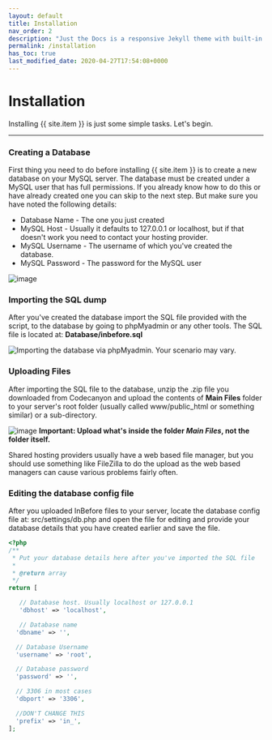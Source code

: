 ```yaml
---
layout: default
title: Installation
nav_order: 2
description: "Just the Docs is a responsive Jekyll theme with built-in search that is easily customizable and hosted on GitHub Pages."
permalink: /installation
has_toc: true
last_modified_date: 2020-04-27T17:54:08+0000
---
```


# Installation

Installing {{ site.item }} is just some simple tasks. Let's begin.

---

### Creating a Database

First thing you need to do before installing {{ site.item }} is to create a new database on your MySQL server. The database must be created under a MySQL user that has full permissions. If you already know how to do this or have already created one you can skip to the next step. But make sure you have noted the following details:

- Database Name - The one you just created
- MySQL Host - Usually it defaults to 127.0.0.1 or localhost, but if that doesn't work you need to contact your hosting provider.
- MySQL Username - The username of which you've created the database.
- MySQL Password - The password for the MySQL user

![image](https://user-images.githubusercontent.com/13865787/85750814-dac45c80-b72b-11ea-9a49-2c324ba002c6.png)

### Importing the SQL dump
After you've created the database import the SQL file provided with the script, to the database by going to phpMyadmin or any other tools. The SQL file is located at: **Database/inbefore.sql**

![Importing the database via phpMyadmin. Your scenario may vary.](https://user-images.githubusercontent.com/13865787/85751035-0a736480-b72c-11ea-95b1-20792ce05eec.png)

### Uploading Files
After importing the SQL file to the database, unzip the .zip file you downloaded from Codecanyon and upload the contents of **Main Files** folder to your server's root folder (usually called www/public_html or something similar) or a sub-directory. 

![image](https://user-images.githubusercontent.com/13865787/85751492-73f37300-b72c-11ea-8228-df710fb1f934.png)
**Important: Upload what's inside the folder *Main Files*, not the folder itself.**

Shared hosting providers usually have a web based file manager, but you should use something like FileZilla to do the upload as the web based managers can cause various problems fairly often.

### Editing the database config file
After you uploaded InBefore files to your server, locate the database config file at: src/settings/db.php and open the file for editing and provide your database details that you have created earlier and save the file.

```php
<?php
/**
 * Put your database details here after you've imported the SQL file
 *
 * @return array
 */
return [

   // Database host. Usually localhost or 127.0.0.1
   'dbhost' => 'localhost',

   // Database name
  'dbname' => '',

  // Database Username
  'username' => 'root',

  // Database password
  'password' => '',

  // 3306 in most cases
  'dbport' => '3306',

  //DON'T CHANGE THIS
  'prefix' => 'in_',
];
```
